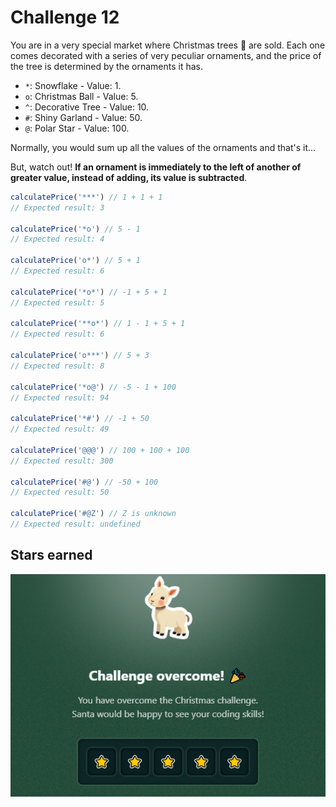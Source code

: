 # Challenge 12

You are in a very special market where Christmas trees 🎄 are sold. Each one comes decorated with a series of very peculiar ornaments, and the price of the tree is determined by the ornaments it has.

- `*`: Snowflake - Value: 1.
- `o`: Christmas Ball - Value: 5.
- `^`: Decorative Tree - Value: 10.
- `#`: Shiny Garland - Value: 50.
- `@`: Polar Star - Value: 100.

Normally, you would sum up all the values of the ornaments and that's it...

But, watch out! **If an ornament is immediately to the left of another of greater value, instead of adding, its value is subtracted**.

```js
calculatePrice('***') // 1 + 1 + 1
// Expected result: 3

calculatePrice('*o') // 5 - 1
// Expected result: 4

calculatePrice('o*') // 5 + 1
// Expected result: 6

calculatePrice('*o*') // -1 + 5 + 1
// Expected result: 5

calculatePrice('**o*') // 1 - 1 + 5 + 1
// Expected result: 6

calculatePrice('o***') // 5 + 3
// Expected result: 8

calculatePrice('*o@') // -5 - 1 + 100
// Expected result: 94

calculatePrice('*#') // -1 + 50
// Expected result: 49

calculatePrice('@@@') // 100 + 100 + 100
// Expected result: 300

calculatePrice('#@') // -50 + 100
// Expected result: 50

calculatePrice('#@Z') // Z is unknown
// Expected result: undefined
```

## Stars earned

![5 stars](../../.github/12-challenge-stars.png)
